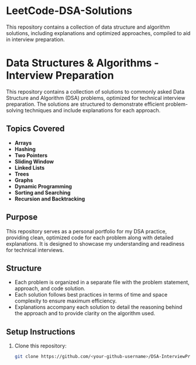 # LeetCode-DSA-Solutions
This repository contains a collection of data structure and algorithm solutions, including explanations and optimized approaches, compiled to aid in interview preparation.
# Data Structures & Algorithms - Interview Preparation

This repository contains a collection of solutions to commonly asked Data Structure and Algorithm (DSA) problems, optimized for technical interview preparation. The solutions are structured to demonstrate efficient problem-solving techniques and include explanations for each approach.

## Topics Covered

- **Arrays**
- **Hashing**
- **Two Pointers**
- **Sliding Window**
- **Linked Lists**
- **Trees**
- **Graphs**
- **Dynamic Programming**
- **Sorting and Searching**
- **Recursion and Backtracking**

## Purpose

This repository serves as a personal portfolio for my DSA practice, providing clean, optimized code for each problem along with detailed explanations. It is designed to showcase my understanding and readiness for technical interviews.

## Structure

- Each problem is organized in a separate file with the problem statement, approach, and code solution.
- Each solution follows best practices in terms of time and space complexity to ensure maximum efficiency.
- Explanations accompany each solution to detail the reasoning behind the approach and to provide clarity on the algorithm used.

## Setup Instructions

1. Clone this repository:
   ```bash
   git clone https://github.com/<your-github-username>/DSA-InterviewPrep.git
